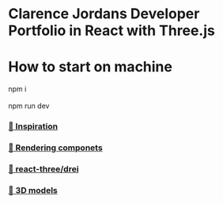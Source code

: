 # Clarence Jordans Developer Portfolio in React with Three.js


# How to start on machine
npm i 
<br/>
<br/>
npm run dev 






### [🌟 Inspiration](https://www.youtube.com/watch?v=FkowOdMjvYo)
### [🌟 Rendering componets](https://gltf.pmnd.rs/)
### [🌟 react-three/drei](https://www.npmjs.com/package/@react-three/drei)
### [🌟 3D models](https://sketchfab.com/feed)



